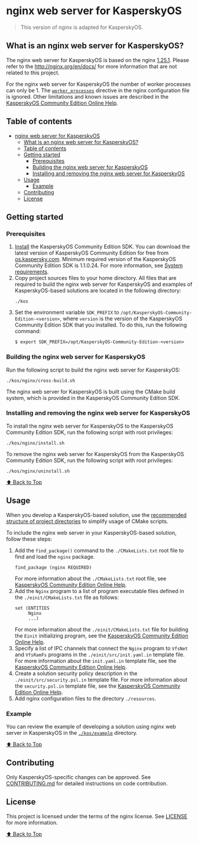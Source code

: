 # nginx web server for KasperskyOS

>This version of nginx is adapted for KasperskyOS.

## What is an nginx web server for KasperskyOS?

The nginx web server for KasperskyOS is based on the nginx [1.25.1](https://github.com/nginx/nginx/releases/tag/release-1.25.1). Please refer to the <http://nginx.org/en/docs/> for more information that are not related to this project.

For the nginx web server for KasperskyOS the number of worker processes can only be 1. The [`worker_processes`](http://nginx.org/en/docs/ngx_core_module.html#worker_processes) directive in the nginx configuration file is ignored. Other limitations and known issues are described in the [KasperskyOS Community Edition Online Help](https://support.kaspersky.com/help/KCE/1.1/en-US/limitations_and_known_problems.htm).

## Table of contents

- [nginx web server for KasperskyOS](#nginx-web-server-for-kasperskyos)
  - [What is an nginx web server for KasperskyOS?](#what-is-an-nginx-web-server-for-kasperskyos)
  - [Table of contents](#table-of-contents)
  - [Getting started](#getting-started)
    - [Prerequisites](#prerequisites)
    - [Building the nginx web server for KasperskyOS](#building-the-nginx-web-server-for-kasperskyos)
    - [Installing and removing the nginx web server for KasperskyOS](#installing-and-removing-the-nginx-web-server-for-kasperskyos)
  - [Usage](#usage)
    - [Example](#example)
  - [Contributing](#contributing)
  - [License](#license)

## Getting started

### Prerequisites

1. [Install](https://support.kaspersky.com/help/KCE/1.1/en-US/sdk_install_and_remove.htm) the KasperskyOS Community Edition SDK. You can download the latest version of KasperskyOS Community Edition for free from [os.kaspersky.com](https://os.kaspersky.com/development/). Minimum required version of the KasperskyOS Community Edition SDK is 1.1.0.24. For more information, see [System requirements](https://support.kaspersky.com/help/KCE/1.1/en-US/system_requirements.htm).
1. Copy project sources files to your home directory. All files that are required to build the nginx web server for KasperskyOS and examples of KasperskyOS-based solutions are located in the following directory:
   ```
   ./kos
   ```
1. Set the environment variable `SDK_PREFIX` to `/opt/KasperskyOS-Community-Edition-<version>`, where `version` is the version of the KasperskyOS Community Edition SDK that you installed. To do this, run the following command:
   ```
   $ export SDK_PREFIX=/opt/KasperskyOS-Community-Edition-<version>
   ```

### Building the nginx web server for KasperskyOS

Run the following script to build the nginx web server for KasperskyOS:
```
./kos/nginx/cross-build.sh
```
The nginx web server for KasperskyOS is built using the CMake build system, which is provided in the KasperskyOS Community Edition SDK.

### Installing and removing the nginx web server for KasperskyOS

To install the nginx web server for KasperskyOS to the KasperskyOS Community Edition SDK, run the following script with root privileges:
```
./kos/nginx/install.sh
```

To remove the nginx web server for KasperskyOS from the KasperskyOS Community Edition SDK, run the following script with root privileges:
```
./kos/nginx/uninstall.sh
```

[⬆ Back to Top](#Table-of-contents)

## Usage

When you develop a KasperskyOS-based solution, use the [recommended structure of project directories](https://support.kaspersky.com/help/KCE/1.1/en-US/cmake_using_sdk_cmake.htm) to simplify usage of CMake scripts.

To include the nginx web server in your KasperskyOS-based solution, follow these steps:

1. Add the `find_package()` command to the `./CMakeLists.txt` root file to find and load the `nginx` package.
   ```
   find_package (nginx REQUIRED)
   ```
   For more information about the `./CMakeLists.txt` root file, see [KasperskyOS Community Edition Online Help](https://support.kaspersky.com/help/KCE/1.1/en-US/cmake_lists_root.htm).
1. Add the `Nginx` program to a list of program executable files defined in the `./einit/CMakeLists.txt` file as follows:
   ```
   set (ENTITIES
        Nginx
        ...)
   ```
   For more information about the `./einit/CMakeLists.txt` file for building the `Einit` initializing program, see the [KasperskyOS Community Edition Online Help](https://support.kaspersky.com/help/KCE/1.1/en-US/cmake_lists_einit.htm).
1. Specify a list of IPC channels that connect the `Nginx` program to `VfsNet` and `VfsRamFs` programs in the `./einit/src/init.yaml.in` template file. For more information about the `init.yaml.in` template file, see the [KasperskyOS Community Edition Online Help](https://support.kaspersky.com/help/KCE/1.1/en-US/cmake_yaml_templates.htm).
1. Create a solution security policy description in the `./einit/src/security.psl.in` template file. For more information about the `security.psl.in` template file, see the [KasperskyOS Community Edition Online Help](https://support.kaspersky.com/help/KCE/1.1/en-US/cmake_psl_templates.htm).
1. Add nginx configuration files to the directory `./resources`.

### Example

You can review the example of developing a solution using nginx web server in KasperskyOS in the [`./kos/example`](kos/example) directory.

[⬆ Back to Top](#Table-of-contents)

## Contributing

Only KasperskyOS-specific changes can be approved. See [CONTRIBUTING.md](CONTRIBUTING.md) for detailed instructions on code contribution.

## License

This project is licensed under the terms of the nginx license. See [LICENSE](LICENSE) for more information.

[⬆ Back to Top](#Table-of-contents)
